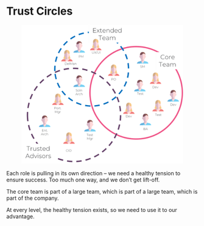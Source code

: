 # Trust Circles

<figure><img src="../../.gitbook/assets/image (7) (1) (1).png" alt=""><figcaption></figcaption></figure>

Each role is pulling in its own direction – we need a healthy tension to ensure success. Too much one way, and we don’t get lift-off.&#x20;

The core team is part of a large team, which is part of a large team, which is part of the company.&#x20;

At every level, the healthy tension exists, so we need to use it to our advantage.
